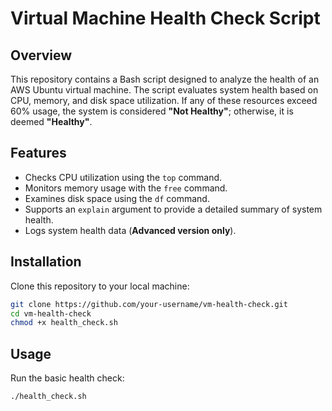# Virtual Machine Health Check Script

## Overview

This repository contains a Bash script designed to analyze the health of an AWS Ubuntu virtual machine. The script evaluates system health based on CPU, memory, and disk space utilization. If any of these resources exceed 60% usage, the system is considered **"Not Healthy"**; otherwise, it is deemed **"Healthy"**.

## Features

- Checks CPU utilization using the `top` command.
- Monitors memory usage with the `free` command.
- Examines disk space using the `df` command.
- Supports an `explain` argument to provide a detailed summary of system health.
- Logs system health data (**Advanced version only**).

## Installation

Clone this repository to your local machine:

```bash
git clone https://github.com/your-username/vm-health-check.git
cd vm-health-check
chmod +x health_check.sh
```

## Usage
Run the basic health check:
```bash
./health_check.sh
```
